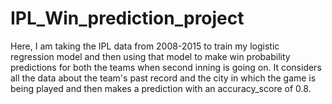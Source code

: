 # IPL_Win_prediction_project
Here, I am taking the IPL data from 2008-2015 to train my logistic regression model and then using that model to make win probability predictions for both the teams when second inning is going on. 
It considers all the data about the team's past record and the city in which the game is being played and then makes a prediction with an accuracy_score of 0.8.
